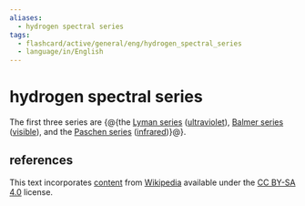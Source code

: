 ```yaml
---
aliases:
  - hydrogen spectral series
tags:
  - flashcard/active/general/eng/hydrogen_spectral_series
  - language/in/English
---
```


# hydrogen spectral series

The first three series are {@{the [Lyman series](Lyman%20series.md) ([ultraviolet](ultraviolet.md)), [Balmer series](Balmer%20series.md) ([visible](visible%20spectrum.md)), and the [Paschen series](#Paschen%20series%20(Bohr%20series,%20_n′_%20=%203)) ([infrared](infrared.md))}@}.

## references

This text incorporates [content](https://en.wikipedia.org/wiki/hydrogen_spectral_series) from [Wikipedia](Wikipedia.md) available under the [CC BY-SA 4.0](https://creativecommons.org/licenses/by-sa/4.0/) license.
